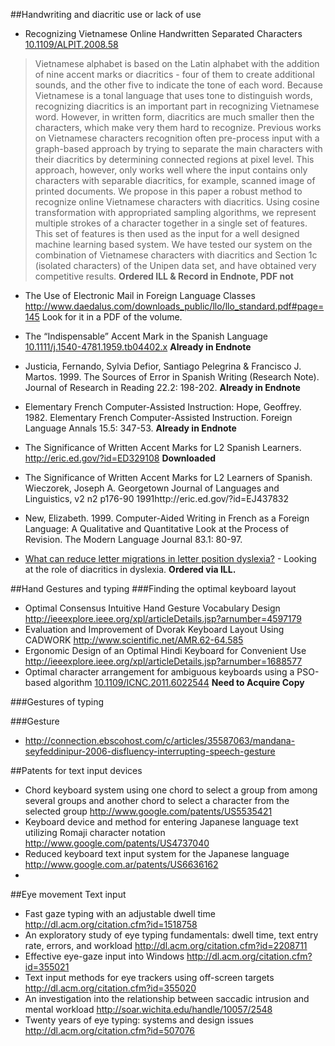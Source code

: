 ##Handwriting and diacritic use or lack of use
* Recognizing Vietnamese Online Handwritten Separated Characters [10.1109/ALPIT.2008.58](http://ieeexplore.ieee.org/xpl/login.jsp?tp=&arnumber=4584380&url=http%3A%2F%2Fieeexplore.ieee.org%2Fxpls%2Fabs_all.jsp%3Farnumber%3D4584380) 

> Vietnamese alphabet is based on the Latin alphabet with the addition of nine accent marks or diacritics - four of them to create additional sounds, and the other five to indicate the tone of each word. Because Vietnamese is a tonal language that uses tone to distinguish words, recognizing diacritics is an important part in recognizing Vietnamese word. However, in written form, diacritics are much smaller then the characters, which make very them hard to recognize. Previous works on Vietnamese characters recognition often pre-process input with a graph-based approach by trying to separate the main characters with their diacritics by determining connected regions at pixel level. This approach, however, only works well where the input contains only characters with separable diacritics, for example, scanned image of printed documents. We propose in this paper a robust method to recognize online Vietnamese characters with diacritics. Using cosine transformation with appropriated sampling algorithms, we represent multiple strokes of a character together in a single set of features. This set of features is then used as the input for a well designed machine learning based system. We have tested our system on the combination of Vietnamese characters with diacritics and Section 1c (isolated characters) of the Unipen data set, and have obtained very competitive results. **Ordered ILL & Record in Endnote, PDF not**

* The Use of Electronic Mail in Foreign Language Classes http://www.daedalus.com/downloads_public/llo/llo_standard.pdf#page=145 Look for it in a PDF of the volume.
* The “Indispensable” Accent Mark in the Spanish Language [10.1111/j.1540-4781.1959.tb04402.x](http://onlinelibrary.wiley.com/doi/10.1111/j.1540-4781.1959.tb04402.x/abstract) **Already in Endnote**
* Justicia, Fernando, Sylvia Defior, Santiago Pelegrina & Francisco J. Martos. 1999. The Sources of Error in Spanish Writing (Research Note). Journal of Research in Reading 22.2: 198-202. **Already in Endnote**
* Elementary French Computer-Assisted Instruction: Hope, Geoffrey. 1982. Elementary French Computer-Assisted Instruction. Foreign Language Annals 15.5: 347-53. **Already in Endnote**

* The Significance of Written Accent Marks for L2 Spanish Learners. http://eric.ed.gov/?id=ED329108 **Downloaded**
 * The Significance of Written Accent Marks for L2 Learners of Spanish. Wieczorek, Joseph A. Georgetown Journal of Languages and Linguistics, v2 n2 p176-90 1991http://eric.ed.gov/?id=EJ437832
* New, Elizabeth. 1999. Computer-Aided Writing in French as a Foreign Language: A Qualitative and Quantitative Look at the Process of Revision. The Modern Language Journal 83.1: 80-97.

* [What can reduce letter migrations in letter position dyslexia?](http://onlinelibrary.wiley.com/doi/10.1111/j.1467-9817.2011.01525.x/abstract) - Looking at the role of diacritics in dyslexia. **Ordered via ILL.**

##Hand Gestures and typing
###Finding the optimal keyboard layout
* Optimal Consensus Intuitive Hand Gesture Vocabulary Design http://ieeexplore.ieee.org/xpl/articleDetails.jsp?arnumber=4597179
* Evaluation and Improvement of Dvorak Keyboard Layout Using CADWORK http://www.scientific.net/AMR.62-64.585
* Ergonomic Design of an Optimal Hindi Keyboard for Convenient Use http://ieeexplore.ieee.org/xpl/articleDetails.jsp?arnumber=1688577
* Optimal character arrangement for ambiguous keyboards using a PSO-based algorithm [10.1109/ICNC.2011.6022544](http://ieeexplore.ieee.org/xpl/articleDetails.jsp?tp=&arnumber=6022544&searchWithin%3Dp_Authors%3A.QT.En-Ping+Su.QT.) **Need to Acquire Copy**


###Gestures of typing

###Gesture
* http://connection.ebscohost.com/c/articles/35587063/mandana-seyfeddinipur-2006-disfluency-interrupting-speech-gesture

##Patents for text input devices
* Chord keyboard system using one chord to select a group from among several groups and another chord to select a character from the selected group http://www.google.com/patents/US5535421 
* Keyboard device and method for entering Japanese language text utilizing Romaji character notation http://www.google.com/patents/US4737040
* Reduced keyboard text input system for the Japanese language http://www.google.com.ar/patents/US6636162
* 

##Eye movement Text input
* Fast gaze typing with an adjustable dwell time http://dl.acm.org/citation.cfm?id=1518758
* An exploratory study of eye typing fundamentals: dwell time, text entry rate, errors, and workload http://dl.acm.org/citation.cfm?id=2208711
* Effective eye-gaze input into Windows http://dl.acm.org/citation.cfm?id=355021
* Text input methods for eye trackers using off-screen targets http://dl.acm.org/citation.cfm?id=355020
* An investigation into the relationship between saccadic intrusion and mental workload http://soar.wichita.edu/handle/10057/2548
* Twenty years of eye typing: systems and design issues http://dl.acm.org/citation.cfm?id=507076
